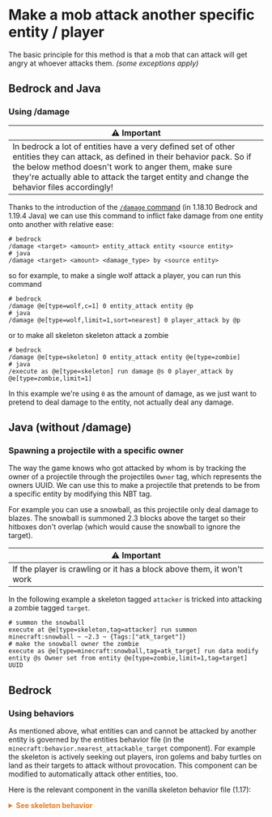 # Make a mob attack another specific entity / player

The basic principle for this method is that a mob that can attack will get angry at whoever attacks them. _(some exceptions apply)_

## Bedrock and Java

### Using /damage

| ⚠️ Important |
|--------------|
|In bedrock a lot of entities have a very defined set of other entities they can attack, as defined in their behavior pack. So if the below method doesn't work to anger them, make sure they're actually able to attack the target entity and change the behavior files accordingly!|

Thanks to the introduction of the [`/damage` command](https://minecraft.wiki/wiki/Commands/damage) (in 1.18.10 Bedrock and 1.19.4 Java) we can use this command to inflict fake damage from one entity onto another with relative ease:

```mcfunction
# bedrock
/damage <target> <amount> entity_attack entity <source entity>
# java
/damage <target> <amount> <damage_type> by <source entity>
```

so for example, to make a single wolf attack a player, you can run this command

```mcfunction
# bedrock
/damage @e[type=wolf,c=1] 0 entity_attack entity @p
# java
/damage @e[type=wolf,limit=1,sort=nearest] 0 player_attack by @p
```
or to make all skeleton skeleton attack a zombie

```mcfunction
# bedrock
/damage @e[type=skeleton] 0 entity_attack entity @e[type=zombie]
# java
/execute as @e[type=skeleton] run damage @s 0 player_attack by @e[type=zombie,limit=1]
```

In this example we're using `0` as the amount of damage, as we just want to pretend to deal damage to the entity, not actually deal any damage.

## Java (without /damage)

### Spawning a projectile with a specific owner

The way the game knows who got attacked by whom is by tracking the owner of a projectile through the projectiles `Owner` tag, which represents the owners UUID. We can use this to make a projectile that pretends to be from a specific entity by modifying this NBT tag.

For example you can use a snowball, as this projectile only deal damage to blazes. The snowball is summoned 2.3 blocks above the target so their hitboxes don't overlap (which would cause the snowball to ignore the target). 

| ⚠️ Important |
|--------------|
|If the player is crawling or it has a block above them, it won't work|

In the following example a skeleton tagged `attacker` is tricked into attacking a zombie tagged `target`.

```mcfunction
# summon the snowball
execute at @e[type=skeleton,tag=attacker] run summon minecraft:snowball ~ ~2.3 ~ {Tags:["atk_target"]}
# make the snowball owner the zombie
execute as @e[type=minecraft:snowball,tag=atk_target] run data modify entity @s Owner set from entity @e[type=zombie,limit=1,tag=target] UUID
```
## Bedrock

### Using behaviors

As mentioned above, what entities can and cannot be attacked by another entity is governed by the entities behavior file (in the `minecraft:behavior.nearest_attackable_target` component). For example the skeleton is actively seeking out players, iron golems and baby turtles on land as their targets to attack without provocation. This component can be modified to automatically attack other entities, too.

Here is the relevant component in the vanilla skeleton behavior file (1.17):

<details>
  <summary style="color: #e67e22; font-weight: bold;">See skeleton behavior</summary>

```json
  "minecraft:behavior.nearest_attackable_target": {
    "priority": 2,
    "must_see": true,
    "reselect_targets": true,
    "entity_types": [
      {
        "filters": {
          "test": "is_family",
          "subject": "other",
          "value": "player"
        },
        "max_dist": 16
      },
      {
        "filters": {
          "test": "is_family",
          "subject": "other",
          "value": "irongolem"
        },
        "max_dist": 16
      },
      {
        "filters": {
          "all_of": [
            {
              "test": "is_family",
              "subject": "other",
              "value": "baby_turtle"
            },
            {
              "test": "in_water",
              "subject": "other",
              "operator": "!=",
              "value": true
            }
          ]
        },
        "max_dist": 16
      }
    ]
  },
```
</details>